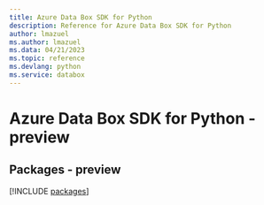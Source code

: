 ```yaml
---
title: Azure Data Box SDK for Python
description: Reference for Azure Data Box SDK for Python
author: lmazuel
ms.author: lmazuel
ms.data: 04/21/2023
ms.topic: reference
ms.devlang: python
ms.service: databox
---
```

# Azure Data Box SDK for Python - preview
## Packages - preview
[!INCLUDE [packages](data-box-index.md)]